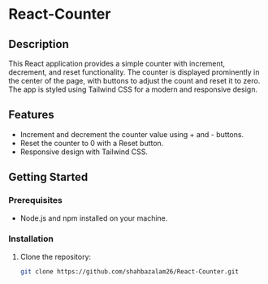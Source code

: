 # React-Counter

## Description
This React application provides a simple counter with increment, decrement, and reset functionality. The counter is displayed prominently in the center of the page, with buttons to adjust the count and reset it to zero. The app is styled using Tailwind CSS for a modern and responsive design.

## Features
- Increment and decrement the counter value using + and - buttons.
- Reset the counter to 0 with a Reset button.
- Responsive design with Tailwind CSS.

## Getting Started

### Prerequisites
- Node.js and npm installed on your machine.

### Installation
1. Clone the repository:
   ```bash
   git clone https://github.com/shahbazalam26/React-Counter.git
